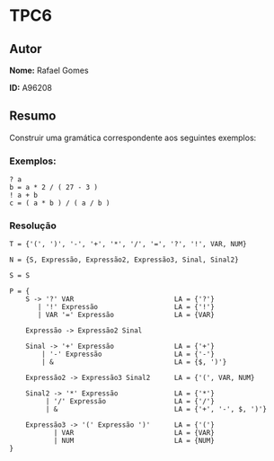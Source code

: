 # TPC6

## Autor

**Nome:** Rafael Gomes

**ID:** A96208

## Resumo
Construir uma gramática correspondente aos seguintes exemplos:

### Exemplos:
```
? a
b = a * 2 / ( 27 - 3 )
! a + b
c = ( a * b ) / ( a / b )
```

### Resolução
```
T = {'(', ')', '-', '+', '*', '/', '=', '?', '!', VAR, NUM}

N = {S, Expressão, Expressão2, Expressão3, Sinal, Sinal2}

S = S

P = {
    S -> '?' VAR                         LA = {'?'}
       | '!' Expressão                   LA = {'!'}
       | VAR '=' Expressão               LA = {VAR}

    Expressão -> Expressão2 Sinal

    Sinal -> '+' Expressão               LA = {'+'}
        | '-' Expressão                  LA = {'-'}
        | &                              LA = {$, ')'} 
    
    Expressão2 -> Expressão3 Sinal2      LA = {'(', VAR, NUM}

    Sinal2 -> '*' Expressão              LA = {'*'}
         | '/' Expressão                 LA = {'/'}
         | &                             LA = {'+', '-', $, ')'}

    Expressão3 -> '(' Expressão ')'      LA = {'('}
           | VAR                         LA = {VAR}
           | NUM                         LA = {NUM}
}               
```
